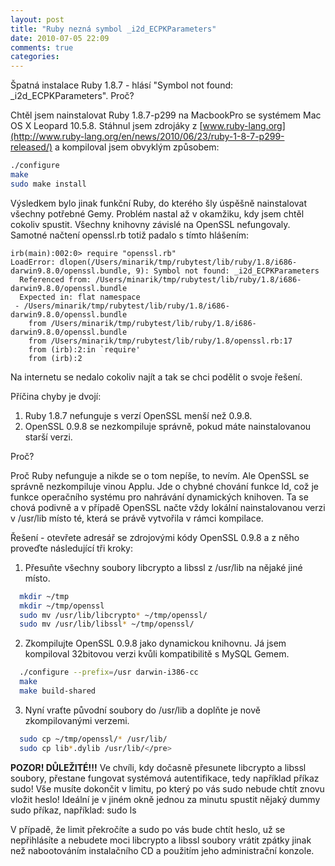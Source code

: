 ```yaml
---
layout: post
title: "Ruby nezná symbol _i2d_ECPKParameters"
date: 2010-07-05 22:09
comments: true
categories:
---
```


Špatná instalace Ruby 1.8.7 - hlásí "Symbol not found: _i2d_ECPKParameters". Proč?

Chtěl jsem nainstalovat Ruby 1.8.7-p299 na MacbookPro se systémem Mac OS X Leopard 10.5.8. Stáhnul jsem zdrojáky z [www.ruby-lang.org](http://www.ruby-lang.org/en/news/2010/06/23/ruby-1-8-7-p299-released/) a kompiloval jsem obvyklým způsobem:

``` bash
./configure
make
sudo make install
```

Výsledkem bylo jinak funkční Ruby, do kterého šly úspěšně nainstalovat všechny potřebné Gemy. Problém nastal až v okamžiku, kdy jsem chtěl cokoliv spustit. Všechny knihovny závislé na OpenSSL nefungovaly. Samotné načtení openssl.rb totiž padalo s tímto hlášením:

```
irb(main):002:0> require "openssl.rb"
LoadError: dlopen(/Users/minarik/tmp/rubytest/lib/ruby/1.8/i686-darwin9.8.0/openssl.bundle, 9): Symbol not found: _i2d_ECPKParameters
  Referenced from: /Users/minarik/tmp/rubytest/lib/ruby/1.8/i686-darwin9.8.0/openssl.bundle
  Expected in: flat namespace
 - /Users/minarik/tmp/rubytest/lib/ruby/1.8/i686-darwin9.8.0/openssl.bundle
	from /Users/minarik/tmp/rubytest/lib/ruby/1.8/i686-darwin9.8.0/openssl.bundle
	from /Users/minarik/tmp/rubytest/lib/ruby/1.8/openssl.rb:17
	from (irb):2:in `require'
	from (irb):2
```

Na internetu se nedalo cokoliv najít a tak se chci podělit o svoje řešení.

Příčina chyby je dvojí:

1. Ruby 1.8.7 nefunguje s verzí OpenSSL menší než 0.9.8.
2. OpenSSL 0.9.8 se nezkompiluje správně, pokud máte nainstalovanou starší verzi.

Proč?

Proč Ruby nefunguje a nikde se o tom nepíše, to nevím. Ale OpenSSL se správně nezkompiluje vinou Applu. Jde o chybné chování funkce ld, což je funkce operačního systému pro nahrávání dynamických knihoven. Ta se chová podivně a v případě OpenSSL načte vždy lokální nainstalovanou verzi v /usr/lib místo té, která se právě vytvořila v rámci kompilace.

Řešení - otevřete adresář se zdrojovými kódy OpenSSL 0.9.8 a z něho proveďte následující tři kroky:

1. Přesuňte všechny soubory libcrypto a libssl z /usr/lib na nějaké jiné místo.
``` bash
  mkdir ~/tmp
  mkdir ~/tmp/openssl
  sudo mv /usr/lib/libcrypto* ~/tmp/openssl/
  sudo mv /usr/lib/libssl* ~/tmp/openssl/
```

2. Zkompilujte OpenSSL 0.9.8 jako dynamickou knihovnu. Já jsem kompiloval 32bitovou verzi kvůli kompatibilitě s MySQL Gemem.
``` bash
  ./configure --prefix=/usr darwin-i386-cc
  make
  make build-shared
```

3. Nyní vraťte původní soubory do /usr/lib a doplňte je nově zkompilovanými verzemi.
``` bash
  sudo cp ~/tmp/openssl/* /usr/lib/
  sudo cp lib*.dylib /usr/lib/</pre>
```

__POZOR! DŮLEŽITÉ!!!__
Ve chvíli, kdy dočasně přesunete libcrypto a libssl soubory, přestane fungovat systémová autentifikace, tedy například příkaz sudo! Vše musíte dokončit v limitu, po který po vás sudo nebude chtít znovu vložit heslo! Ideální je v jiném okně jednou za minutu spustit nějaký dummy sudo příkaz, například:
sudo ls

V případě, že limit překročíte a sudo po vás bude chtít heslo, už se nepřihlásíte a nebudete moci libcrypto a libssl soubory vrátit zpátky jinak než nabootováním instalačního CD a použitím jeho administrační konzole.
